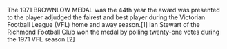 The 1971 BROWNLOW MEDAL was the 44th year the award was presented to the player adjudged the fairest and best player during the Victorian Football League (VFL) home and away season.[1] Ian Stewart of the Richmond Football Club won the medal by polling twenty-one votes during the 1971 VFL season.[2]
